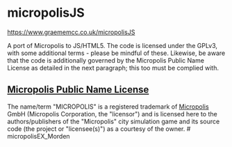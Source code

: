 micropolisJS
============

https://www.graememcc.co.uk/micropolisJS

A port of Micropolis to JS/HTML5. The code is licensed under the GPLv3, with some additional terms - please be mindful of these. Likewise, be aware that the code is additionally governed by the Micropolis Public Name License as detailed in the next paragraph; this too must be complied with.

## [Micropolis Public Name License](MicropolisPublicNameLicense.md) ##
The name/term "MICROPOLIS" is a registered trademark of [Micropolis](https://www.micropolis.com) GmbH (Micropolis Corporation, the "licensor") and is licensed here to the authors/publishers of the "Micropolis" city simulation game and its source code (the project or "licensee(s)") as a courtesy of the owner.
#   m i c r o p o l i s E X _ M o r d e n  
 